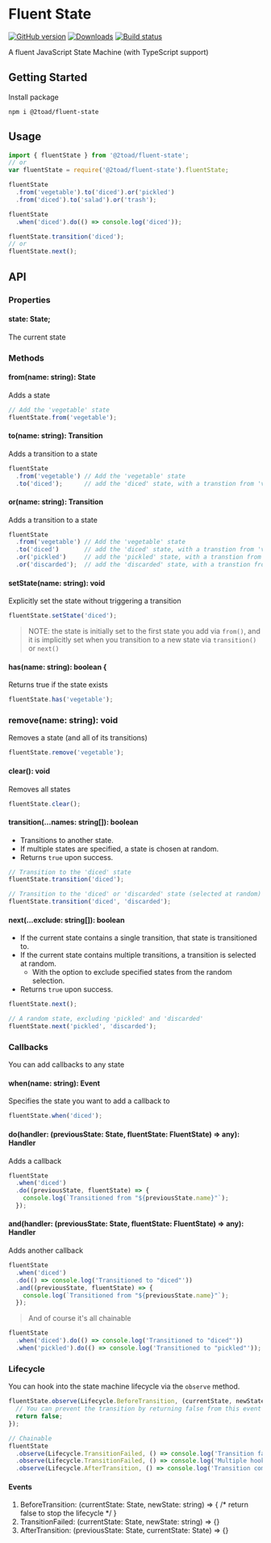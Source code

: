 # Fluent State

[![GitHub version](https://badge.fury.io/gh/2Toad%2Ffluent-state.svg)](https://badge.fury.io/gh/2Toad%2Ffluent-state)
[![Downloads](https://img.shields.io/npm/dm/@2toad/fluent-state.svg)](https://www.npmjs.com/package/@2toad/fluent-state)
[![Build status](https://github.com/2toad/profanity/actions/workflows/nodejs.yml/badge.svg)](https://github.com/2Toad/Profanity/actions/workflows/nodejs.yml)

A fluent JavaScript State Machine (with TypeScript support)

## Getting Started

Install package

```Shell
npm i @2toad/fluent-state
```

## Usage

```JavaScript
import { fluentState } from '@2toad/fluent-state';
// or
var fluentState = require('@2toad/fluent-state').fluentState;

fluentState
  .from('vegetable').to('diced').or('pickled')
  .from('diced').to('salad').or('trash');

fluentState
  .when('diced').do(() => console.log('diced'));

fluentState.transition('diced');
// or
fluentState.next();
```

## API

### Properties

#### state: State;
The current state

### Methods

#### from(name: string): State
Adds a state

```JavaScript
// Add the 'vegetable' state
fluentState.from('vegetable');
```

#### to(name: string): Transition
Adds a transition to a state

```JavaScript
fluentState
  .from('vegetable') // Add the 'vegetable' state
  .to('diced');      // add the 'diced' state, with a transtion from 'vegetable'
```

#### or(name: string): Transition
Adds a transition to a state

```JavaScript
fluentState
  .from('vegetable') // Add the 'vegetable' state
  .to('diced')       // add the 'diced' state, with a transtion from 'vegetable'
  .or('pickled')     // add the 'pickled' state, with a transtion from 'vegetable'
  .or('discarded');  // add the 'discarded' state, with a transtion from 'vegetable'
```

#### setState(name: string): void
Explicitly set the state without triggering a transition

```JavaScript
fluentState.setState('diced');
```

> NOTE: the state is initially set to the first state you add via `from()`, and it is implicitly set when you transition to a new state via `transition()` or `next()`

#### has(name: string): boolean {
Returns true if the state exists

```JavaScript
fluentState.has('vegetable');
```

### remove(name: string): void
Removes a state (and all of its transitions)

```JavaScript
fluentState.remove('vegetable');
```

#### clear(): void
Removes all states

```JavaScript
fluentState.clear();
```

#### transition(...names: string[]): boolean
- Transitions to another state.
- If multiple states are specified, a state is chosen at random.
- Returns `true` upon success.

```JavaScript
// Transition to the 'diced' state
fluentState.transition('diced');

// Transition to the 'diced' or 'discarded' state (selected at random)
fluentState.transition('diced', 'discarded');
```

#### next(...exclude: string[]): boolean
- If the current state contains a single transition, that state is transitioned to.
- If the current state contains multiple transitions, a transition is selected at random.
  - With the option to exclude specified states from the random selection.
- Returns `true` upon success.

```JavaScript
fluentState.next();

// A random state, excluding 'pickled' and 'discarded'
fluentState.next('pickled', 'discarded');
```

### Callbacks
You can add callbacks to any state

#### when(name: string): Event
Specifies the state you want to add a callback to

```JavaScript
fluentState.when('diced');
```

#### do(handler: (previousState: State, fluentState: FluentState) => any): Handler
Adds a callback

```JavaScript
fluentState
  .when('diced')
  .do((previousState, fluentState) => {
    console.log(`Transitioned from "${previousState.name}"`);
  });
```

#### and(handler: (previousState: State, fluentState: FluentState) => any): Handler
Adds another callback

```JavaScript
fluentState
  .when('diced')
  .do(() => console.log('Transitioned to "diced"'))
  .and((previousState, fluentState) => {
    console.log(`Transitioned from "${previousState.name}"`);
  });
```

> And of course it's all chainable

```JavaScript
fluentState
  .when('diced').do(() => console.log('Transitioned to "diced"'))
  .when('pickled').do(() => console.log('Transitioned to "pickled"'));
```

### Lifecycle
You can hook into the state machine lifecycle via the `observe` method.

```JavaScript
fluentState.observe(Lifecycle.BeforeTransition, (currentState, newState) => {
  // You can prevent the transition by returning false from this event
  return false;
});

// Chainable
fluentState
  .observe(Lifecycle.TransitionFailed, () => console.log('Transition failed'))
  .observe(Lifecycle.TransitionFailed, () => console.log('Multiple hooks allowed on each event'))
  .observe(Lifecycle.AfterTransition, () => console.log('Transition complete'));
```

#### Events

1. BeforeTransition: (currentState: State, newState: string) => { /* return false to stop the lifecycle */ }
2. TransitionFailed: (currentState: State, newState: string) => {}
3. AfterTransition: (previousState: State, currentState: State) => {}
